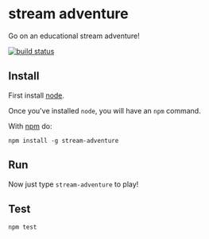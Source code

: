 # stream adventure

Go on an educational stream adventure!

[![build status](https://github.com/workshopper/stream-adventure/actions/workflows/master.yml/badge.svg?branch=master)](https://github.com/workshopper/stream-adventure/actions?query=branch:master)

## Install

First install [node](http://nodejs.org).

Once you've installed `node`, you will have an `npm` command.

With [npm](https://docs.npmjs.com/cli-documentation/) do:

```
npm install -g stream-adventure
```

## Run

Now just type `stream-adventure` to play!

## Test
```
npm test
```
